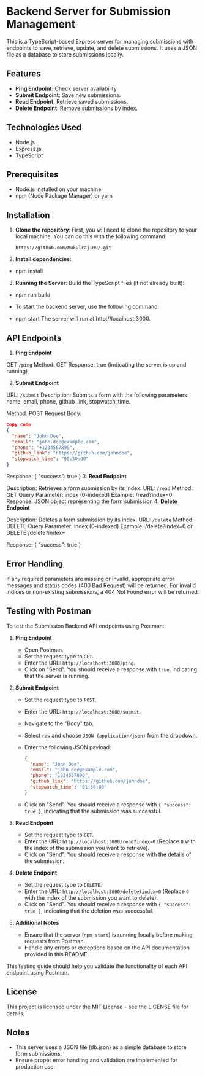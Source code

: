 # Backend Server for Submission Management

This is a TypeScript-based Express server for managing submissions with endpoints to save, retrieve, update, and delete submissions. It uses a JSON file as a database to store submissions locally.

## Features

- **Ping Endpoint**: Check server availability.
- **Submit Endpoint**: Save new submissions.
- **Read Endpoint**: Retrieve saved submissions.
- **Delete Endpoint**: Remove submissions by index.

## Technologies Used

- Node.js
- Express.js
- TypeScript


## Prerequisites

- Node.js installed on your machine
- npm (Node Package Manager) or yarn

## Installation

1. **Clone the repository**: First, you will need to clone the repository to your local machine. You can do this with the following command:

   ```https://github.com/Mukulraj109/.git```
   


2. **Install dependencies**:
- npm install

3. **Running the Server**:
Build the TypeScript files (if not already built):
- npm run build

- To start the backend server, use the following command:

- npm start
The server will run at http://localhost:3000.

## API Endpoints

1. **Ping Endpoint**

GET `/ping`
Method: GET
Response: true (indicating the server is up and running)

2. **Submit Endpoint**

URL: `/submit`
Description: Submits a form with the following parameters: name, email, phone, github_link, stopwatch_time.

Method: POST
Request Body:
```json
Copy code
{
  "name": "John Doe",
  "email": "john.doe@example.com",
  "phone": "+1234567890",
  "github_link": "https://github.com/johndoe",
  "stopwatch_time": "00:30:00"
}

```
Response: { "success": true }
3. **Read Endpoint**

Description: Retrieves a form submission by its index.
URL: `/read`
Method: GET
Query Parameter: index (0-indexed)
Example: /read?index=0
Response: JSON object representing the form submission
4. **Delete Endpoint**

Description: Deletes a form submission by its index.
URL: `/delete`
Method: DELETE
Query Parameter: index (0-indexed)
Example: /delete?index=0 or DELETE /delete?index=<index>

Response: { "success": true }

## Error Handling
If any required parameters are missing or invalid, appropriate error messages and status codes (400 Bad Request) will be returned.
For invalid indices or non-existing submissions, a 404 Not Found error will be returned.


## Testing with Postman

To test the Submission Backend API endpoints using Postman:

1. **Ping Endpoint**
   - Open Postman.
   - Set the request type to `GET`.
   - Enter the URL: `http://localhost:3000/ping`.
   - Click on "Send". You should receive a response with `true`, indicating that the server is running.

2. **Submit Endpoint**
   - Set the request type to `POST`.
   - Enter the URL: `http://localhost:3000/submit`.
   - Navigate to the "Body" tab.
   - Select `raw` and choose `JSON (application/json)` from the dropdown.
   - Enter the following JSON payload:

     ```json
     {
       "name": "John Doe",
       "email": "john.doe@example.com",
       "phone": "1234567890",
       "github_link": "https://github.com/johndoe",
       "stopwatch_time": "01:30:00"
     }
     ```
   - Click on "Send". You should receive a response with `{ "success": true }`, indicating that the submission was successful.

3. **Read Endpoint**
   - Set the request type to `GET`.
   - Enter the URL: `http://localhost:3000/read?index=0` (Replace `0` with the index of the submission you want to retrieve).
   - Click on "Send". You should receive a response with the details of the submission.

4. **Delete Endpoint**
   - Set the request type to `DELETE`.
   - Enter the URL: `http://localhost:3000/delete?index=0` (Replace `0` with the index of the submission you want to delete).
   - Click on "Send". You should receive a response with `{ "success": true }`, indicating that the deletion was successful.

5. **Additional Notes**
   - Ensure that the server (`npm start`) is running locally before making requests from Postman.
   - Handle any errors or exceptions based on the API documentation provided in this README.

This testing guide should help you validate the functionality of each API endpoint using Postman.

## License
This project is licensed under the MIT License - see the LICENSE file for details.

## Notes
- This server uses a JSON file (db.json) as a simple database to store form submissions.
- Ensure proper error handling and validation are implemented for production use.
